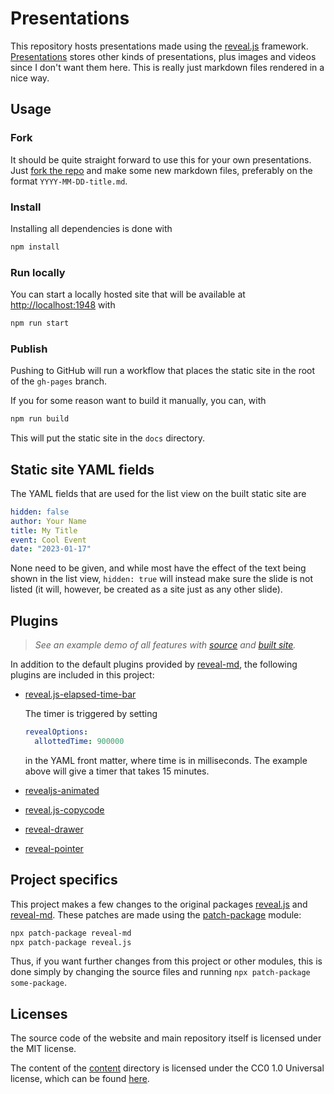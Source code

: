 # Presentations

This repository hosts presentations made using the [reveal.js] framework.
[Presentations] stores other kinds of presentations, plus images and videos since I
don't want them here. This is really just markdown files rendered in a nice way.

## Usage

### Fork

It should be quite straight forward to use this for your own presentations. Just
[fork the repo] and make some new markdown files, preferably on the format
`YYYY-MM-DD-title.md`.

### Install

Installing all dependencies is done with

```bash
npm install
```

### Run locally

You can start a locally hosted site that will be available at
[http://localhost:1948](http://localhost:1948) with

```bash
npm run start
```

### Publish

Pushing to GitHub will run a workflow that places the static site in the root of the
`gh-pages` branch.

If you for some reason want to build it manually, you can, with

```bash
npm run build
```

This will put the static site in the `docs` directory.

## Static site YAML fields

The YAML fields that are used for the list view on the built static site are

```yaml
hidden: false
author: Your Name
title: My Title
event: Cool Event
date: "2023-01-17"
```

None need to be given, and while most have the effect of the text being shown in the
list view, `hidden: true` will instead make sure the slide is not listed (it will,
however, be created as a site just as any other slide).

## Plugins

> _See an example demo of all features with [source] and [built site]._

In addition to the default plugins provided by [reveal-md], the following plugins are
included in this project:

- [reveal.js-elapsed-time-bar]

  The timer is triggered by setting

  ```yaml
  revealOptions:
    allottedTime: 900000
  ```

  in the YAML front matter, where time is in milliseconds. The example above will give a
  timer that takes 15 minutes.

- [revealjs-animated]

- [reveal.js-copycode]

- [reveal-drawer]

- [reveal-pointer]

## Project specifics

This project makes a few changes to the original packages [reveal.js] and [reveal-md].
These patches are made using the [patch-package] module:

```bash
npx patch-package reveal-md
npx patch-package reveal.js
```

Thus, if you want further changes from this project or other modules, this is done
simply by changing the source files and running `npx patch-package some-package`.

## Licenses

The source code of the website and main repository itself is licensed under the MIT
license.

The content of the [content](./content) directory is licensed under the CC0 1.0
Universal license, which can be found [here](./content/LICENSE).

[fork the repo]: https://github.com/engeir/slides/fork
[patch-package]: https://www.npmjs.com/package/patch-package
[presentations]: https://github.com/engeir/presentations
[reveal-drawer]: https://github.com/burnpiro/reveal-drawer
[reveal-md]: https://github.com/webpro/reveal-md
[reveal-pointer]: https://github.com/burnpiro/reveal-pointer
[reveal.js-copycode]: https://github.com/Martinomagnifico/reveal.js-copycode
[reveal.js-elapsed-time-bar]: https://github.com/tkrkt/reveal.js-elapsed-time-bar
[reveal.js]: https://revealjs.com
[revealjs-animated]: https://github.com/rogeralmeida/revealjs-animated
[source]: https://github.com/engeir/slides/blob/main/content/2022-02-08-demo.md?plain=1
[built site]: https://slides.eirikenger.xyz/2022-02-08-demo.html
